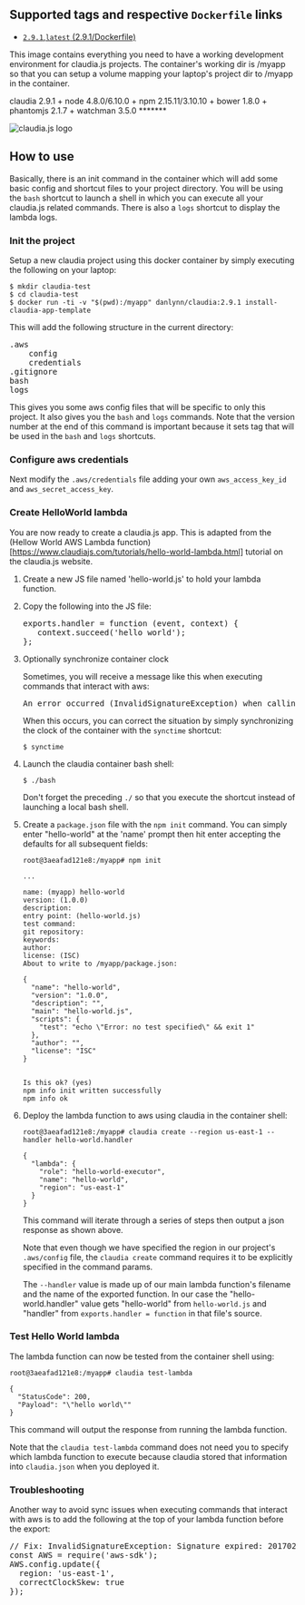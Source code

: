 ## Supported tags and respective `Dockerfile` links

+ [`2.9.1`,`latest` (2.9.1/Dockerfile)](https://github.com/danlynn/claudia/blob/2.9.1/Dockerfile)


This image contains everything you need to have a working development environment for claudia.js projects.  The container's working dir is /myapp so that you can setup a volume mapping your laptop's project dir to /myapp in the container.

claudia 2.9.1 + node 4.8.0/6.10.0 + npm 2.15.11/3.10.10 + bower 1.8.0 + phantomjs 2.1.7 + watchman 3.5.0 *******

![claudia.js logo](https://raw.githubusercontent.com/danlynn/claudia/master/claudiajs.png)


## How to use

Basically, there is an init command in the container which will add some basic config and shortcut files to your project directory.  You will be using the `bash` shortcut to launch a shell in which you can execute all your claudia.js related commands.  There is also a `logs` shortcut to display the lambda logs.

### Init the project

Setup a new claudia project using this docker container by simply executing the following on your laptop:

```
$ mkdir claudia-test
$ cd claudia-test
$ docker run -ti -v "$(pwd):/myapp" danlynn/claudia:2.9.1 install-claudia-app-template
```

This will add the following structure in the current directory:

<pre>
.aws
    config
    credentials
.gitignore
bash
logs
</pre>

This gives you some aws config files that will be specific to only this project.  It also gives you the `bash` and `logs` commands.  Note that the version number at the end of this command is important because it sets tag that will be used in the `bash` and `logs` shortcuts.

### Configure aws credentials

Next modify the `.aws/credentials` file adding your own `aws_access_key_id` and `aws_secret_access_key`.

### Create HelloWorld lambda

You are now ready to create a claudia.js app.  This is adapted from the (Hellow World AWS Lambda function)[https://www.claudiajs.com/tutorials/hello-world-lambda.html] tutorial on the claudia.js website.

1. Create a new JS file named 'hello-world.js' to hold your lambda function.

2. Copy the following into the JS file:

   <pre>
   exports.handler = function (event, context) {
      context.succeed('hello world');
   };
   </pre>

3. Optionally synchronize container clock

   Sometimes, you will receive a message like this when executing commands that interact with aws:
   
   <pre>
   An error occurred (InvalidSignatureException) when calling the FilterLogEvents operation: Signature expired: 20170406T184748Z is now earlier than 20170406T190807Z (20170406T191307Z - 5 min.)
   </pre>
   
   When this occurs, you can correct the situation by simply synchronizing the clock of the container with the `synctime` shortcut:
   
   ```
   $ synctime
   ```

4. Launch the claudia container bash shell:

   ```
   $ ./bash
   ```
   
   Don't forget the preceding `./` so that you execute the shortcut instead of launching a local bash shell.
   
5. Create a `package.json` file with the `npm init` command.  You can simply enter "hello-world" at the 'name' prompt then hit enter accepting the defaults for all subsequent fields:

   ```
   root@3aeafad121e8:/myapp# npm init
   
   ...
   
   name: (myapp) hello-world
   version: (1.0.0) 
   description: 
   entry point: (hello-world.js) 
   test command: 
   git repository: 
   keywords: 
   author: 
   license: (ISC) 
   About to write to /myapp/package.json:
   
   {
     "name": "hello-world",
     "version": "1.0.0",
     "description": "",
     "main": "hello-world.js",
     "scripts": {
       "test": "echo \"Error: no test specified\" && exit 1"
     },
     "author": "",
     "license": "ISC"
   }
   
   
   Is this ok? (yes) 
   npm info init written successfully
   npm info ok 
   ```
      
6. Deploy the lambda function to aws using claudia in the container shell:

   ```
   root@3aeafad121e8:/myapp# claudia create --region us-east-1 --handler hello-world.handler
   
   {
     "lambda": {
       "role": "hello-world-executor",
       "name": "hello-world",
       "region": "us-east-1"
     }
   }
   ```

   This command will iterate through a series of steps then output a json response as shown above.
   
   Note that even though we have specified the region in our project's `.aws/config` file, the `claudia create` command requires it to be explicitly specified in the command params.
   
   The `--handler` value is made up of our main lambda function's filename and the name of the exported function.  In our case the "hello-world.handler" value gets "hello-world" from `hello-world.js` and "handler" from `exports.handler = function` in that file's source.
   
### Test Hello World lambda

The lambda function can now be tested from the container shell using:

```
root@3aeafad121e8:/myapp# claudia test-lambda

{
  "StatusCode": 200,
  "Payload": "\"hello world\""
}
```

This command will output the response from running the lambda function.

Note that the `claudia test-lambda` command does not need you to specify which lambda function to execute because claudia stored that information into `claudia.json` when you deployed it.

### Troubleshooting

Another way to avoid sync issues when executing commands that interact with aws is to add the following at the top of your lambda function before the export:

<pre>
// Fix: InvalidSignatureException: Signature expired: 20170223T053320Z is now earlier than 20170223T150109Z (20170223T150609Z - 5 min.)
const AWS = require('aws-sdk');
AWS.config.update({
  region: 'us-east-1',
  correctClockSkew: true
});
</pre>
